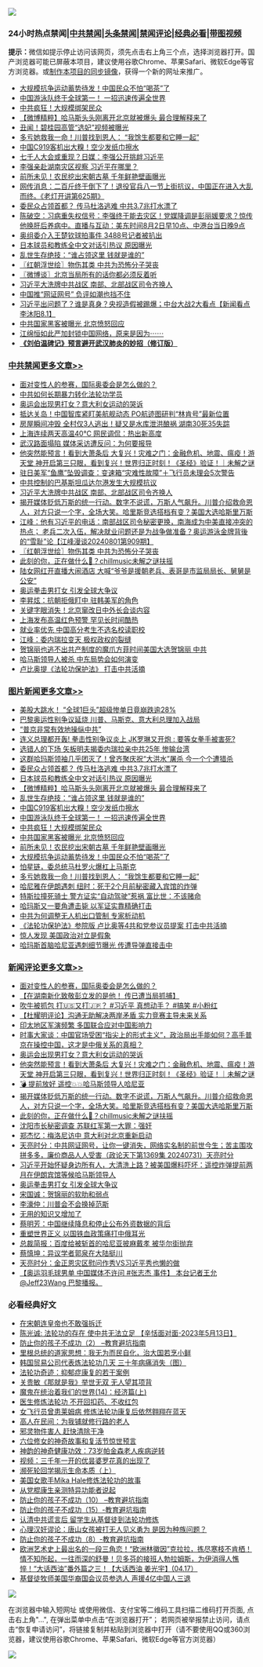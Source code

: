 ![](https://raw.githubusercontent.com/jsvpn/jsproxy/dev/64photo/fqnews-qr.jpg)

<div id="tt">
<h3>24小时热点禁闻|<a href="#%E4%B8%AD%E5%85%B1%E7%A6%81%E9%97%BB%E6%9B%B4%E5%A4%9A%E6%96%87%E7%AB%A0">中共禁闻</a>|<a href="#%E5%9B%BE%E7%89%87%E6%96%B0%E9%97%BB%E6%9B%B4%E5%A4%9A%E6%96%87%E7%AB%A0">头条禁闻</a>|<a href="#%E6%96%B0%E9%97%BB%E8%AF%84%E8%AE%BA%E6%9B%B4%E5%A4%9A%E6%96%87%E7%AB%A0">禁闻评论|<a href="#%E5%BF%85%E7%9C%8B%E7%BB%8F%E5%85%B8%E5%A5%BD%E6%96%87">经典必看</a>|<a href="https://2654106.xyz/3" target="_blank">带图视频</a></h3>
<div><b>提示：</b>微信如提示停止访问该网页，须先点击右上角三个点，选择浏览器打开。国产浏览器可能已屏蔽本项目，建议使用谷歌Chrome、苹果Safari、微软Edge等官方浏览器。或<a href="%E5%88%B6%E4%BD%9Cgit%E7%A6%81%E9%97%BB%E9%95%9C%E5%83%8F.md">制作本项目的同步镜像</a>，获得一个新的网址来推广。</div>
<ul>

<li><a href="/topimagenews/20240802/2069672.md">大规模抗争运动蓄势待发！中国民众不怕“喝茶”了</a></li>
<li><a href="/topimagenews/20240802/2069706.md">中国游泳队终于全球第一！ 一招迅速传遍全世界</a></li>
<li><a href="/topimagenews/20240802/2069688.md">中共疯狂！大规模绑架民众</a></li>
<li><a href="/topimagenews/20240802/2069803.md">【微博精粹】哈马斯头头刚离开北京就被爆头 最合理解释来了</a></li>
<li><a href="/cnnews/20240802/2069680.md">丑闻！碧桂园高管“选妃”视频被曝光</a></li>
<li><a href="/topimagenews/20240802/2069670.md">多亏她救我一命！川普找到恩人： “我馀生都要和它睡一起”</a></li>
<li><a href="/topimagenews/20240802/2069725.md">中国C919客机出大糗！空少发纸巾擦水</a></li>
<li><a href="/baitai/20240802/2069936.md">七千人大会或重现？日媒：李强公开挑衅习近平</a></li>
<li><a href="/ssgc/20240802/2069637.md">李强亲赴湖南灾区视察 习近平在哪里？</a></li>
<li><a href="/topimagenews/20240802/2069678.md">前所未见！农民挖出宋朝古墓 千年鲜艳壁画曝光</a></li>
<li><a href="/sohnews/20240802/2069859.md">网传消息：二百斤终于倒下了！退役官兵八一节上街抗议，中国正在进入大乱而终。《老灯开讲第625期》</a></li>
<li><a href="/topimagenews/20240802/2069848.md">委民众占领首都？ 传马杜洛逃难 中共3.7兆打水漂了</a></li>
<li><a href="/sohnews/20240802/2069880.md">陈破空：习病重失权信号：李强终于能去灾区！党媒降调是彭丽媛要求？惊传他换肝后养病中。直播与互动：美东时间8月2日早10点、中港台当日晚9点</a></li>
<li><a href="/sports/20240802/2069732.md">奥组委介入王楚钦球拍事件 3488号记者被扒出</a></li>
<li><a href="/topimagenews/20240802/2069821.md">日本球员和教练全中文对话引热议 原因曝光</a></li>
<li><a href="/topimagenews/20240802/2069767.md">乱世生存绝技：“谁占领这里 钱就是谁的”</a></li>
<li><a href="/cbnews/20240802/2069796.md">〖红朝浮世绘〗物伤其类 中共为恐怖分子哭丧</a></li>
<li><a href="/ssgc/20240802/2069757.md">〖微博谈〗北京当局所有的话你都必须反着听</a></li>
<li><a href="/cbnews/20240802/2069910.md">习近平大洗牌中共战区 南部、北部战区司令齐换人</a></li>
<li><a href="/headline/20240802/2069625.md">中国推“网证网号” 负评如潮也挡不住</a></li>
<li><a href="/sohnews/20240802/2069705.md">习近平出问题了？谁是真身？央视造假被踢爆；中台大战2大看点【新闻看点 李沐阳8.1】</a></li>
<li><a href="/topimagenews/20240802/2069687.md">中共国家黑客被曝光 北京愤怒回应</a></li>
<li><a href="/sohnews/20240802/2069920.md">江绵恒如此严加封锁中国网络，原来是因为⋯⋯</a></li>
<li><b><a href="/comments/20200207/1272816.md" target="_blank">《刘伯温碑记》预言避开武汉肺炎的妙招（修订版）</a></b></li>
</ul>
</div>

<div class="catlist">
<h3><a href="/cbnews/" target="_blank">中共禁闻</a><span><a href="/cbnews/" target="_blank" rel="nofollow">更多文章>></a></span></h3>
<ul>
<li><a href="/comments/20240803/2070030.md" target="_blank">面对变性人的参赛，国际奥委会是怎么做的？</a></li>
<li><a href="/cbnews/20240803/2070010.md" target="_blank">中共如何长期暴力转化法轮功学员</a></li>
<li><a href="/comments/20240802/2069968.md" target="_blank">奥运会出现男打女？意大利女运动的哭诉</a></li>
<li><a href="/cbnews/20240802/2069924.md" target="_blank">抵达关岛！中国智库紧盯美航舰动态 PO航迹图研判“林肯号”最新位置</a></li>
<li><a href="/cbnews/20240802/2069923.md" target="_blank">房屋瞬间冲毁 全村仅3人逃出！疑又是水库泄洪酿祸 湖南30死35失踪</a></li>
<li><a href="/cbnews/20240802/2069922.md" target="_blank">上海连续两天高温40℃ 网民调侃：热出新高度</a></li>
<li><a href="/cbnews/20240802/2069921.md" target="_blank">武汉路面塌陷 媒体采访遭反问：为何要报导</a></li>
<li><a href="/comments/20240802/2069919.md" target="_blank">他突然能预言！看到大萧条后 大复兴！灾难之门：金融危机、地震、瘟疫！游天堂 神开启第三只眼，看到复兴！世界归正时刻！《圣经》验证！｜未解之谜</a></li>
<li><a href="/cbnews/20240802/2069912.md" target="_blank">驻日美军“鱼鹰”坠毁调查：变速箱“灾难性故障”＋飞行员未理会5次警告</a></li>
<li><a href="/cbnews/20240802/2069911.md" target="_blank">中共控制的巴基斯坦瓜达尔港发生大规模抗议</a></li>
<li><a href="/cbnews/20240802/2069910.md" target="_blank">习近平大洗牌中共战区 南部、北部战区司令齐换人</a></li>
<li><a href="/comments/20240802/2069901.md" target="_blank">揭开媒体贬低万斯的统一行动。数字不说谎，万斯人气飙升。川普介绍救命恩人，对方只说一个字，全场大笑。哈里斯竞选搭档有变？美国大选哈斯里万斯</a></li>
<li><a href="/cbnews/20240802/2069812.md" target="_blank">江峰：他有习近平的电话：南部战区司令秘密更换，南海成为中美直接冲突的热点； 老兵二次入伍，解决就业问题还是为战争做准备？奥运游泳金牌背後的“雪耻”论【江峰漫谈20240801第909期】</a></li>
<li><a href="/cbnews/20240802/2069796.md" target="_blank">〖红朝浮世绘〗物伤其类 中共为恐怖分子哭丧</a></li>
<li><a href="/comments/20240802/2069787.md" target="_blank">此刻的你，正在做什么🤔️？chillmusic未解之谜扶摇</a></li>
<li><a href="/cbnews/20240802/2069769.md" target="_blank">陆女网红开直播大闹酒店 大喊“爷爷是援朝老兵、表哥是市监局局长、舅舅是公安”</a></li>
<li><a href="/comments/20240802/2069754.md" target="_blank">奥运拳击男打女 引发全球大争议</a></li>
<li><a href="/cbnews/20240802/2069743.md" target="_blank">李昇炫：抗朝拒俄盯中 驻韩美军的角色</a></li>
<li><a href="/cbnews/20240802/2069727.md" target="_blank">关键字眼消失！北京窜改日中外长会谈内容</a></li>
<li><a href="/cbnews/20240802/2069726.md" target="_blank">上海发布高温红色预警 罕见长时间酷热</a></li>
<li><a href="/cbnews/20240802/2069689.md" target="_blank">就业率优先 中国高分考生不选名校读职校</a></li>
<li><a href="/cbnews/20240802/2069677.md" target="_blank">江峰：委内瑞拉变天 极权政权的裂缝</a></li>
<li><a href="/comments/20240802/2069617.md" target="_blank">贺锦丽也逃不出共产制度的魔爪方菲时间美国大选贺锦丽 中共</a></li>
<li><a href="/cbnews/20240801/2069520.md" target="_blank">哈马斯领导人被杀 中东局势会如何演变</a></li>
<li><a href="/cbnews/20240801/2069519.md" target="_blank">卢比奥提《法轮功保护法》 打击中共活摘</a></li>

</ul>
</div>
<div class="catlist">
<h3><a href="/topimagenews/" target="_blank">图片新闻</a><span><a href="/topimagenews/" target="_blank" rel="nofollow">更多文章>></a></span></h3>
<ul>
<li><a href="/topimagenews/20240803/2070027.md" target="_blank">美股大跳水！ “全球1巨头”超级惨单日竟崩跌逾28%</a></li>
<li><a href="/topimagenews/20240802/2069986.md" target="_blank">巴黎奥运性别争议延烧 川普、马斯克、意大利总理加入战局</a></li>
<li><a href="/topimagenews/20240802/2069942.md" target="_blank">“普京非常有效地操纵中共”</a></li>
<li><a href="/topimagenews/20240802/2069909.md" target="_blank">连义总理都开轰! 拳击性别争议炎上 JK罗琳又开炮 : 要等女拳手被害死?</a></li>
<li><a href="/topimagenews/20240802/2069850.md" target="_blank">选错人的下场 矢板明夫揭委内瑞拉亲中共25年 惨输台湾</a></li>
<li><a href="/topimagenews/20240802/2069849.md" target="_blank">这群哈玛斯领袖几乎团灭了！曾齐聚庆祝“大洪水”屠杀 今一个个遭猎杀</a></li>
<li><a href="/topimagenews/20240802/2069848.md" target="_blank">委民众占领首都？ 传马杜洛逃难 中共3.7兆打水漂了</a></li>
<li><a href="/topimagenews/20240802/2069821.md" target="_blank">日本球员和教练全中文对话引热议 原因曝光</a></li>
<li><a href="/topimagenews/20240802/2069803.md" target="_blank">【微博精粹】哈马斯头头刚离开北京就被爆头 最合理解释来了</a></li>
<li><a href="/topimagenews/20240802/2069767.md" target="_blank">乱世生存绝技：“谁占领这里 钱就是谁的”</a></li>
<li><a href="/topimagenews/20240802/2069725.md" target="_blank">中国C919客机出大糗！空少发纸巾擦水</a></li>
<li><a href="/topimagenews/20240802/2069706.md" target="_blank">中国游泳队终于全球第一！ 一招迅速传遍全世界</a></li>
<li><a href="/topimagenews/20240802/2069688.md" target="_blank">中共疯狂！大规模绑架民众</a></li>
<li><a href="/topimagenews/20240802/2069687.md" target="_blank">中共国家黑客被曝光 北京愤怒回应</a></li>
<li><a href="/topimagenews/20240802/2069678.md" target="_blank">前所未见！农民挖出宋朝古墓 千年鲜艳壁画曝光</a></li>
<li><a href="/topimagenews/20240802/2069672.md" target="_blank">大规模抗争运动蓄势待发！中国民众不怕“喝茶”了</a></li>
<li><a href="/topimagenews/20240802/2069671.md" target="_blank">怕星链，委总统马杜罗火爆杠上马斯克</a></li>
<li><a href="/topimagenews/20240802/2069670.md" target="_blank">多亏她救我一命！川普找到恩人： “我馀生都要和它睡一起”</a></li>
<li><a href="/topimagenews/20240801/2069573.md" target="_blank">哈尼雅在伊朗遇刺 纽时：死于2个月前秘密藏入宾馆的炸弹</a></li>
<li><a href="/topimagenews/20240801/2069551.md" target="_blank">特斯拉撞死骑士 警方证实“自动驾驶”惹祸 富比世：不该赌命</a></li>
<li><a href="/topimagenews/20240801/2069467.md" target="_blank">哈玛斯又一要角遭击毙 以军证实靠精确打击</a></li>
<li><a href="/topimagenews/20240801/2069466.md" target="_blank">中共为何调整无人机出口管制 专家析动机</a></li>
<li><a href="/topimagenews/20240801/2069398.md" target="_blank">《法轮功保护法》参院版 卢比奥等4共和党参议员提案 打击中共活摘</a></li>
<li><a href="/topimagenews/20240801/2069383.md" target="_blank">惊人发现 美国政治对立是假象</a></li>
<li><a href="/topimagenews/20240801/2069382.md" target="_blank">哈玛斯首脑哈尼亚遇刺细节曝光 传遭导弹直接击中</a></li>

</ul>
</div>
<div class="catlist">
<h3><a href="/comments/" target="_blank">新闻评论</a><span><a href="/comments/" target="_blank" rel="nofollow">更多文章>></a></span></h3>
<ul>
<li><a href="/comments/20240803/2070030.md" target="_blank">面对变性人的参赛，国际奥委会是怎么做的？</a></li>
<li><a href="/comments/20240803/2070025.md" target="_blank">【在湖南新化致敬彭立发的是他！ 传已遭当局抓捕】</a></li>
<li><a href="/comments/20240803/2070014.md" target="_blank">吹牛被抓包 打🇺🇸又打🇯🇵？ #习近平 真想动手？ #搞笑 #小粉红</a></li>
<li><a href="/comments/20240803/2070003.md" target="_blank">【杜耀明评论】沟通无助解决两岸矛盾 实力竞赛主导未来关系</a></li>
<li><a href="/comments/20240802/2069993.md" target="_blank">印太地区军演频繁 多国联合应对中国影响力</a></li>
<li><a href="/comments/20240802/2069978.md" target="_blank">时事大家谈：中国官场受困“指尖上的形式主义”，政治局出手能如何？高手普京在操控中国，这才是中俄关系的真相？</a></li>
<li><a href="/comments/20240802/2069968.md" target="_blank">奥运会出现男打女？意大利女运动的哭诉</a></li>
<li><a href="/comments/20240802/2069919.md" target="_blank">他突然能预言！看到大萧条后 大复兴！灾难之门：金融危机、地震、瘟疫！游天堂 神开启第三只眼，看到复兴！世界归正时刻！《圣经》验证！｜未解之谜</a></li>
<li><a href="/comments/20240802/2069904.md" target="_blank">💣 提前放好 遥控💥💥哈马斯领导人哈尼亚</a></li>
<li><a href="/comments/20240802/2069901.md" target="_blank">揭开媒体贬低万斯的统一行动。数字不说谎，万斯人气飙升。川普介绍救命恩人，对方只说一个字，全场大笑。哈里斯竞选搭档有变？美国大选哈斯里万斯</a></li>
<li><a href="/comments/20240802/2069787.md" target="_blank">此刻的你，正在做什么🤔️？chillmusic未解之谜扶摇</a></li>
<li><a href="/comments/20240802/2069774.md" target="_blank">沈阳市长秘密调查 苏联红军第一大罪：强奸</a></li>
<li><a href="/comments/20240802/2069773.md" target="_blank">郑杰忆：梅洛尼访中 意大利对北京重新启动</a></li>
<li><a href="/comments/20240802/2069765.md" target="_blank">天亮时分：中共网证网号，让你一键消失，网络实名制的前世今生；苦主围攻拼多多，廉价商品人人受害（政论天下第1369集 20240731）天亮时分</a></li>
<li><a href="/comments/20240802/2069764.md" target="_blank">习近平开始怀疑身边所有人，大清洗上路？被美国爆料吓坏：遥控炸弹提前两月在伊朗宾馆等候哈马斯领导人</a></li>
<li><a href="/comments/20240802/2069754.md" target="_blank">奥运拳击男打女 引发全球大争议</a></li>
<li><a href="/comments/20240802/2069752.md" target="_blank">宋国诚：贺锦丽的软肋和弱点</a></li>
<li><a href="/comments/20240802/2069751.md" target="_blank">李濠仲：川普会不会换掉范斯</a></li>
<li><a href="/comments/20240802/2069750.md" target="_blank">无用的知识又增加了</a></li>
<li><a href="/comments/20240802/2069749.md" target="_blank">蔡明芳：中国继续降息和停止公布外资数据的背后</a></li>
<li><a href="/comments/20240802/2069748.md" target="_blank">重塑世界正义 以国铁血政策痛打中俄耳光</a></li>
<li><a href="/comments/20240802/2069747.md" target="_blank">总裁简报：百度给被斩首的哈尼亚披麻戴孝 被华尔街抛弃</a></li>
<li><a href="/comments/20240802/2069731.md" target="_blank">蔡慎坤：异议学者郭泉在大陆挺川</a></li>
<li><a href="/comments/20240802/2069724.md" target="_blank">天亮时分：金正恩灾区慰问作秀VS习近平秀也懒的做</a></li>
<li><a href="/comments/20240802/2069676.md" target="_blank">【奥运羽毛球男单 中国媒体不许问 #张志杰 事件】 本台记者王允 @Jeff23Wang 巴黎播报。</a></li>

</ul>
</div>

<div class="catlist">
<h3>必看经典好文</h3>
<ul>
<li><a href="/lifebaike/20200315/1294178.md" target="_blank">在宋朝连皇帝也不敢强拆迁</a></li>
<li><a href="/comments/20230513/1884082.md" target="_blank">陈光诚: 法轮功的存在 使中共无法立足 【辛恬面对面-2023年5月13日】</a></li>
<li><a href="/comments/20230917/1933753.md" target="_blank">防止你的孩子不成功（2） &#8211;教育避坑指南</a></li>
<li><a href="/tculture/20171201/863884.md" target="_blank">里根总统的道家思想：我无为而民自化，治大国若烹小鲜</a></li>
<li><a href="/comments/20230427/1875415.md" target="_blank">韩国贸易公司代表炼法轮功几天 三十年病痛消失（图）</a></li>
<li><a href="/cbnews/20220708/1755180.md" target="_blank">法轮功奇迹：抑郁症康复的若干案例</a></li>
<li><a href="/topimagenews/20170331/738673.md" target="_blank">关贵敏《那就是我》举世无双 无人望其项背</a></li>
<li><a href="/topimagenews/20180605/953415.md" target="_blank">魔鬼在统治着我们的世界(14)：经济篇(上)</a></li>
<li><a href="/cbnews/20211114/1652055.md" target="_blank">医生修炼法轮功 不开回扣药、不收红包</a></li>
<li><a href="/cnnews/20210512/1544604.md" target="_blank">女飞行员曾患莱姆病 修炼法轮功康复后依然翱翔在蓝天</a></li>
<li><a href="/tculture/20121023/72121.md" target="_blank">高人在民间：为我铺就修行路的老人</a></li>
<li><a href="/cbnews/20220508/1730049.md" target="_blank">邪灵物件害人 赶快清除干净</a></li>
<li><a href="/tculture/20130420/118886.md" target="_blank">六位修女的神奇故事和复活节惊世预言</a></li>
<li><a href="/comments/20220315/1705037.md" target="_blank">神韵的神奇健康功效：73岁帕金森老人疾病逆转</a></li>
<li><a href="/aomi/qiwen/20151223/484507.md" target="_blank">视频：三千年一开的优昙婆罗花真的出现了</a></li>
<li><a href="/cbnews/20230821/1923149.md" target="_blank">濒死轮回学揭示生命本质（上）</a></li>
<li><a href="/comments/20200114/1258532.md" target="_blank">美国女歌手Mika Hale修炼法轮功的故事</a></li>
<li><a href="/comments/20210720/1516768.md" target="_blank">从党棍康生亲测特异功能者说起</a></li>
<li><a href="/comments/20230925/1899103.md" target="_blank">防止你的孩子不成功（10） &#8211;教育避坑指南</a></li>
<li><a href="/comments/20231003/1941700.md" target="_blank">防止你的孩子不成功（15）-教育避坑指南</a></li>
<li><a href="/cbnews/20210723/1592176.md" target="_blank">认清中共谎言后 留学生从基督徒到法轮功修炼</a></li>
<li><a href="/comments/20220614/1745276.md" target="_blank">心理汉奸谬论：唐山女孩被打无人见义勇为 是因为种族问题？</a></li>
<li><a href="/comments/20230923/1937654.md" target="_blank">防止你的孩子不成功（8）-教育避坑指南</a></li>
<li><a href="/bannedvideo/20210418/1528557.md" target="_blank">欧洲艺术史上最出名的一段三角恋！“欧洲林徽因”克拉拉，拣尽寒枝不肯栖！情不知所起，一往而深的舒曼！贝多芬的接班人勃拉姆斯，为伊消得人憔悴！“大话西油”番外篇之三！【大话西油 姜光宇】(04.17）</a></li>
<li><a href="/taiwannews/20220804/1767098.md" target="_blank">基督徒牧师美国华裔国会议员参选人 声援4亿中国人三退</a></li>

</ul>
</div>

![](https://raw.githubusercontent.com/jsvpn/jsproxy/dev/64photo/fqnews-qr.jpg)

在浏览器中输入短网址 或使用微信、支付宝等二维码工具扫描二维码打开页面, 点击右上角"...", 在弹出菜单中点击“在浏览器打开”； 若网页被举报禁止访问，请点击“恢复申请访问”，将链接复制并粘贴到浏览器中打开（请不要使用QQ或360浏览器，建议使用谷歌Chrome、苹果Safari、微软Edge等官方浏览器）

![](https://raw.githubusercontent.com/jsvpn/jsproxy/dev/64photo/wx.jpg)